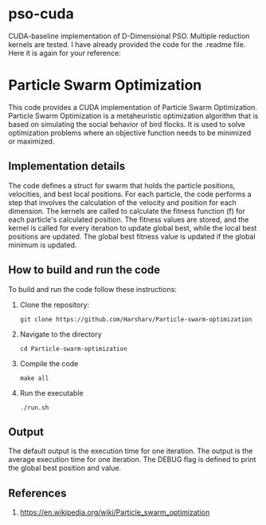 # pso-cuda
CUDA-baseline implementation of D-Dimensional PSO. Multiple reduction kernels are tested. 
I have already provided the code for the .readme file. Here it is again for your reference:

# Particle Swarm Optimization

This code provides a CUDA implementation of Particle Swarm Optimization. Particle Swarm Optimization is a metaheuristic optimization algorithm that is based on simulating the social behavior of bird flocks. It is used to solve optimization problems where an objective function needs to be minimized or maximized.

## Implementation details

The code defines a struct for swarm that holds the particle positions, velocities, and best local positions. For each particle, the code performs a step that involves the calculation of the velocity and position for each dimension. The kernels are called to calculate the fitness function (f) for each particle's calculated position. The fitness values are stored, and the kernel is called for every iteration to update global best, while the local best positions are updated. The global best fitness value is updated if the global minimum is updated.

## How to build and run the code 

To build and run the code follow these instructions:

1. Clone the repository:

   ```
   git clone https://github.com/Harsharv/Particle-swarm-optimization
   ```

2. Navigate to the directory

   ```
   cd Particle-swarm-optimization
   ```

3. Compile the code
   
   ```
   make all
   ```

4. Run the executable

   ```
   ./run.sh
   ```

## Output

The default output is the execution time for one iteration. The output is the average execution time for one iteration. The DEBUG flag is defined to print the global best position and value. 
		
## References
1. https://en.wikipedia.org/wiki/Particle_swarm_optimization
